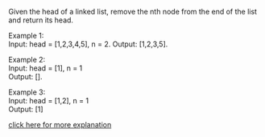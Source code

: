 Given the head of a linked list, remove the nth node from the end of the list and return its head.

Example 1:  
Input: head = [1,2,3,4,5], n = 2. 
Output: [1,2,3,5]. 

Example 2:  
Input: head = [1], n = 1  
Output: [].   

Example 3:  
Input: head = [1,2], n = 1  
Output: [1] 

[click here for more explanation](https://leetcode.com/problems/remove-nth-node-from-end-of-list/)
